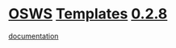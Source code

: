 # [OSWS](https://github.com/OSWS) [Templates](https://github.com/OSWS/OSWS-Templates) [0.2.8](https://github.com/OSWS/OSWS-Templates/wiki/0.2.8)

[documentation](https://github.com/OSWS/OSWS-Templates/wiki)